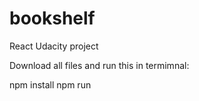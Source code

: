 # bookshelf
React Udacity project

Download all files and run this in termimnal:

npm install
npm run
